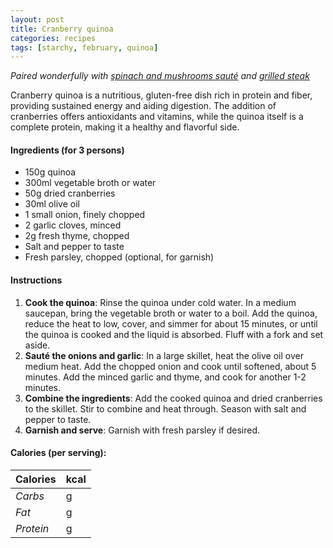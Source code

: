 ```yaml
---
layout: post
title: Cranberry quinoa
categories: recipes
tags: [starchy, february, quinoa]
---
```


*Paired wonderfully with <a href="/recipes/spinach-and-mushrooms-sauté">spinach and mushrooms sauté</a> and <a href="/recipes/grilled-steak">grilled steak</a>*

Cranberry quinoa is a nutritious, gluten-free dish rich in protein and fiber, providing sustained energy and aiding digestion. The addition of cranberries offers antioxidants and vitamins, while the quinoa itself is a complete protein, making it a healthy and flavorful side.

#### Ingredients (for 3 persons)
- 150g quinoa
- 300ml vegetable broth or water
- 50g dried cranberries
- 30ml olive oil
- 1 small onion, finely chopped
- 2 garlic cloves, minced
- 2g fresh thyme, chopped
- Salt and pepper to taste
- Fresh parsley, chopped (optional, for garnish)

#### Instructions

1. **Cook the quinoa**: Rinse the quinoa under cold water. In a medium saucepan, bring the vegetable broth or water to a boil. Add the quinoa, reduce the heat to low, cover, and simmer for about 15 minutes, or until the quinoa is cooked and the liquid is absorbed. Fluff with a fork and set aside.
2. **Sauté the onions and garlic**: In a large skillet, heat the olive oil over medium heat. Add the chopped onion and cook until softened, about 5 minutes. Add the minced garlic and thyme, and cook for another 1-2 minutes.
3. **Combine the ingredients**: Add the cooked quinoa and dried cranberries to the skillet. Stir to combine and heat through. Season with salt and pepper to taste.
4. **Garnish and serve**: Garnish with fresh parsley if desired.

#### Calories (per serving):

| **Calories** | kcal |
| ----------- | ----------- |
| *Carbs* | g |
| *Fat* | g |
| *Protein* | g |